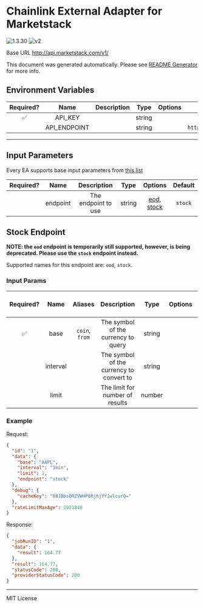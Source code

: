 # Chainlink External Adapter for Marketstack

![1.3.30](https://img.shields.io/github/package-json/v/smartcontractkit/external-adapters-js?filename=packages/sources/marketstack/package.json) ![v2](https://img.shields.io/badge/framework%20version-v2-blueviolet)

Base URL http://api.marketstack.com/v1/

This document was generated automatically. Please see [README Generator](../../scripts#readme-generator) for more info.

## Environment Variables

| Required? |     Name     | Description |  Type  | Options |             Default              |
| :-------: | :----------: | :---------: | :----: | :-----: | :------------------------------: |
|    ✅     |   API_KEY    |             | string |         |                                  |
|           | API_ENDPOINT |             | string |         | `http://api.marketstack.com/v1/` |

---

## Input Parameters

Every EA supports base input parameters from [this list](../../core/bootstrap#base-input-parameters)

| Required? |   Name   |     Description     |  Type  |                     Options                      | Default |
| :-------: | :------: | :-----------------: | :----: | :----------------------------------------------: | :-----: |
|           | endpoint | The endpoint to use | string | [eod](#stock-endpoint), [stock](#stock-endpoint) | `stock` |

## Stock Endpoint

**NOTE: the `eod` endpoint is temporarily still supported, however, is being deprecated. Please use the `stock` endpoint instead.**

Supported names for this endpoint are: `eod`, `stock`.

### Input Params

| Required? |   Name   |    Aliases     |               Description                |  Type  | Options | Default | Depends On | Not Valid With |
| :-------: | :------: | :------------: | :--------------------------------------: | :----: | :-----: | :-----: | :--------: | :------------: |
|    ✅     |   base   | `coin`, `from` |   The symbol of the currency to query    | string |         |         |            |                |
|           | interval |                | The symbol of the currency to convert to | string |         | `1min`  |            |                |
|           |  limit   |                |     The limit for number of results      | number |         |   `1`   |            |                |

### Example

Request:

```json
{
  "id": "1",
  "data": {
    "base": "AAPL",
    "interval": "1min",
    "limit": 1,
    "endpoint": "stock"
  },
  "debug": {
    "cacheKey": "08JBbsORZVWHP8RjhjYY1wlcurQ="
  },
  "rateLimitMaxAge": 2921840
}
```

Response:

```json
{
  "jobRunID": "1",
  "data": {
    "result": 164.77
  },
  "result": 164.77,
  "statusCode": 200,
  "providerStatusCode": 200
}
```

---

MIT License
